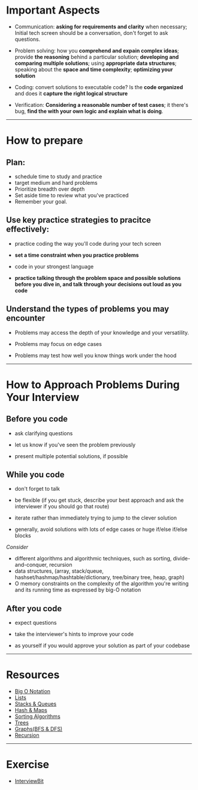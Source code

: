# Important Aspects

- Communication: **asking for requirements and clarity** when necessary; Initial tech screen should be a conversation, don't forget to ask questions.

- Problem solving: how you **comprehend and expain complex ideas**; provide **the reasoning** behind a particular solution; **developing and comparing multiple solutions**; using **appropriate data structures**; speaking about the **space and time complexity**; **optimizing your solution**

- Coding: convert solutions to executable code? Is the **code organized** and does it **capture the right logical structure**

- Verification: **Considering a reasonable number of test cases**; it there's bug, **find the with your own logic and explain what is doing**.  

---
# How to prepare

## Plan: 

- schedule time to study and practice
- target medium and hard problems
- Prioritize breadth over depth
- Set aside time to review what you've practiced
- Remember your goal.

## Use key practice strategies to pracitce effectively:

- practice coding the way you'll code during your tech screen

- **set a time constraint when you practice problems**

- code in your strongest language

- **practice talking through the problem space and possible solutions before you dive in, and talk through your decisions out loud as you code**


## Understand the types of problems you may encounter

- Problems may access the depth of your knowledge and your versatility. 

- Problems may focus on edge cases

- Problems may test how well you know things work under the hood

---
# How to Approach Problems During Your Interview

## Before you code

- ask clarifying questions

- let us know if you've seen the problem previously

- present multiple potential solutions, if possible

## While you code

- don't forget to talk

- be flexible (if you get stuck, describe your best approach and ask the interviewer if you should go that route)

- iterate rather than immediately trying to jump to the clever solution

- generally, avoid solutions with lots of edge cases or huge if/else if/else blocks

*Consider*
- different algorithms and algorithmic techniques, such as sorting, divide-and-conquer, recursion
- data structures, (array, stack/queue, hashset/hashmap/hashtable/dictionary, tree/binary tree, heap, graph)
- O memory constraints on the complexity of the algorithm you're writing and its running time as expressed by big-O notation

## After you code

- expect questions

- take the interviewer's hints to improve your code

- as yourself if you would approve your solution as part of your codebase


---
# Resources

- [Big O Notation](https://www.youtube.com/watch?v=v4cd1O4zkGw)
- [Lists](https://www.youtube.com/watch?v=wjI1WNcIntg)
- [Stacks & Queues](https://www.hackerrank.com/challenges/waiter/problem)
- [Hash & Maps](https://www.youtube.com/watch?v=shs0KM3wKv8)
- [Sorting Algorithms](https://www.youtube.com/watch?v=KF2j-9iSf4Q)
- [Trees](https://www.youtube.com/watch?v=oSWTXtMglKE&t=138s)
- [Graphs(BFS & DFS)](https://www.youtube.com/watch?v=zaBhtODEL0w)
- [Recursion](https://www.youtube.com/watch?v=KEEKn7Me-ms)

---
# Exercise

- [InterviewBit](https://www.interviewbit.com/search/?q%5B%5D=Facebook)
